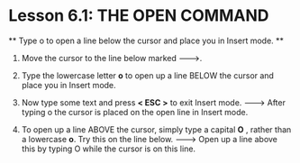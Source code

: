 # Lesson 6.1: THE OPEN COMMAND

** Type  o  to open a line below the cursor and place you in Insert mode. **

1. Move the cursor to the line below marked --->.

2. Type the lowercase letter  **o**  to open up a line BELOW the cursor and place you in Insert mode.

3. Now type some text and press **< ESC >** to exit Insert mode.
---> After typing  o  the cursor is placed on the open line in Insert mode.

4. To open up a line ABOVE the cursor, simply type a capital  **O** , rather than a lowercase  **o**.  Try this on the line below.
---> Open up a line above this by typing O while the cursor is on this line.
